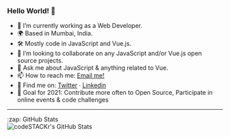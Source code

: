 ### Hello World! 👋

- 🔭 I’m currently working as a Web Developer.
- 🌍 Based in Mumbai, India.
- 🛠 Mostly code in JavaScript and Vue.js.
- 👯 I’m looking to collaborate on any JavaScript and/or Vue.js open source projects.
- 💬 Ask me about JavaScript & anything related to Vue.
- 📫 How to reach me: [Email me!](mailto:keithmchd48@gmail.com)
- 📱 Find me on: [Twitter](https://twitter.com/keith_kinsella7) · [Linkedin](https://www.linkedin.com/in/keith-machado-591a6181/)
- 🥅 Goal for 2021: Contribute more often to Open Source, Participate in online events & code challenges

---
<summary>:zap: GitHub Stats</summary>

  <img align="left" alt="codeSTACKr's GitHub Stats" src="https://github-readme-stats.codestackr.vercel.app/api?username=keithmchd48&show_icons=true&hide_border=true" />

